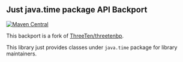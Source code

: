 ## Just java.time package API Backport

[![Maven Central](https://maven-badges.herokuapp.com/maven-central/com.github.seratch/java-time-backport/badge.svg)](https://maven-badges.herokuapp.com/maven-central/com.github.seratch/java-time-backport)

This backport is a fork of [ThreeTen/threetenbp](https://github.com/ThreeTen/threetenbp).

This library just provides classes under `java.time` package for library maintainers.

